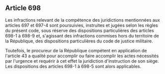 Article 698
----
Les infractions relevant de la compétence des juridictions mentionnées aux
articles 697 et 697-4 sont poursuivies, instruites et jugées selon les règles du
présent code, sous réserve des dispositions particulières des articles 698-1 à
698-9 et, s'agissant des infractions commises hors du territoire de la
République, des dispositions particulières du code de justice militaire.

Toutefois, le procureur de la République compétent en application de l'article
43 a qualité pour accomplir ou faire accomplir les actes nécessités par
l'urgence et requérir à cet effet la juridiction d'instruction de son siège. Les
dispositions des articles 698-1 à 698-5 sont alors applicables.
